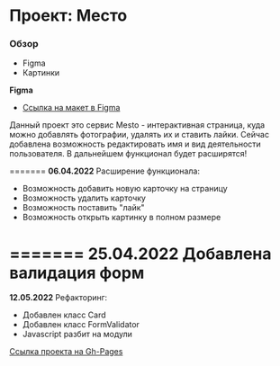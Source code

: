 # Проект: Место

### Обзор

* Figma
* Картинки

**Figma**

* [Ссылка на макет в Figma](https://www.figma.com/file/2cn9N9jSkmxD84oJik7xL7/JavaScript.-Sprint-4?node-id=0%3A1)

Данный проект это сервис Mesto - интерактивная страница, куда можно добавлять фотографии, удалять их и ставить лайки.
Сейчас добавлена возможность редактировать имя и вид деятельности пользователя. В дальнейшем функционал будет расширятся!

=======
**06.04.2022**
Расширение функционала:
* Возможность добавить новую карточку на страницу
* Возможность удалить карточку
* Возможность поставить "лайк"
* Возможность открыть картинку в полном размере

=======
**25.04.2022**
Добавлена валидация форм
=======
**12.05.2022**
Рефакторинг:
* Добавлен класс Card
* Добавлен класс FormValidator
* Javascript разбит на модули

[Ссылка проекта на Gh-Pages](https://nikitositi.github.io/mesto/)


